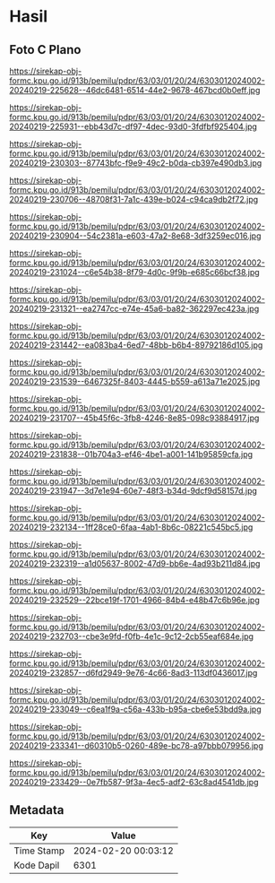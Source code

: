 # Hasil

## Foto C Plano

https://sirekap-obj-formc.kpu.go.id/913b/pemilu/pdpr/63/03/01/20/24/6303012024002-20240219-225628--46dc6481-6514-44e2-9678-467bcd0b0eff.jpg

https://sirekap-obj-formc.kpu.go.id/913b/pemilu/pdpr/63/03/01/20/24/6303012024002-20240219-225931--ebb43d7c-df97-4dec-93d0-3fdfbf925404.jpg

https://sirekap-obj-formc.kpu.go.id/913b/pemilu/pdpr/63/03/01/20/24/6303012024002-20240219-230303--87743bfc-f9e9-49c2-b0da-cb397e490db3.jpg

https://sirekap-obj-formc.kpu.go.id/913b/pemilu/pdpr/63/03/01/20/24/6303012024002-20240219-230706--48708f31-7a1c-439e-b024-c94ca9db2f72.jpg

https://sirekap-obj-formc.kpu.go.id/913b/pemilu/pdpr/63/03/01/20/24/6303012024002-20240219-230904--54c2381a-e603-47a2-8e68-3df3259ec016.jpg

https://sirekap-obj-formc.kpu.go.id/913b/pemilu/pdpr/63/03/01/20/24/6303012024002-20240219-231024--c6e54b38-8f79-4d0c-9f9b-e685c66bcf38.jpg

https://sirekap-obj-formc.kpu.go.id/913b/pemilu/pdpr/63/03/01/20/24/6303012024002-20240219-231321--ea2747cc-e74e-45a6-ba82-362297ec423a.jpg

https://sirekap-obj-formc.kpu.go.id/913b/pemilu/pdpr/63/03/01/20/24/6303012024002-20240219-231442--ea083ba4-6ed7-48bb-b6b4-89792186d105.jpg

https://sirekap-obj-formc.kpu.go.id/913b/pemilu/pdpr/63/03/01/20/24/6303012024002-20240219-231539--6467325f-8403-4445-b559-a613a71e2025.jpg

https://sirekap-obj-formc.kpu.go.id/913b/pemilu/pdpr/63/03/01/20/24/6303012024002-20240219-231707--45b45f6c-3fb8-4246-8e85-098c93884917.jpg

https://sirekap-obj-formc.kpu.go.id/913b/pemilu/pdpr/63/03/01/20/24/6303012024002-20240219-231838--01b704a3-ef46-4be1-a001-141b95859cfa.jpg

https://sirekap-obj-formc.kpu.go.id/913b/pemilu/pdpr/63/03/01/20/24/6303012024002-20240219-231947--3d7e1e94-60e7-48f3-b34d-9dcf9d58157d.jpg

https://sirekap-obj-formc.kpu.go.id/913b/pemilu/pdpr/63/03/01/20/24/6303012024002-20240219-232134--1ff28ce0-6faa-4ab1-8b6c-08221c545bc5.jpg

https://sirekap-obj-formc.kpu.go.id/913b/pemilu/pdpr/63/03/01/20/24/6303012024002-20240219-232319--a1d05637-8002-47d9-bb6e-4ad93b211d84.jpg

https://sirekap-obj-formc.kpu.go.id/913b/pemilu/pdpr/63/03/01/20/24/6303012024002-20240219-232529--22bce19f-1701-4966-84b4-e48b47c6b96e.jpg

https://sirekap-obj-formc.kpu.go.id/913b/pemilu/pdpr/63/03/01/20/24/6303012024002-20240219-232703--cbe3e9fd-f0fb-4e1c-9c12-2cb55eaf684e.jpg

https://sirekap-obj-formc.kpu.go.id/913b/pemilu/pdpr/63/03/01/20/24/6303012024002-20240219-232857--d6fd2949-9e76-4c66-8ad3-113df0436017.jpg

https://sirekap-obj-formc.kpu.go.id/913b/pemilu/pdpr/63/03/01/20/24/6303012024002-20240219-233049--c6ea1f9a-c56a-433b-b95a-cbe6e53bdd9a.jpg

https://sirekap-obj-formc.kpu.go.id/913b/pemilu/pdpr/63/03/01/20/24/6303012024002-20240219-233341--d60310b5-0260-489e-bc78-a97bbb079956.jpg

https://sirekap-obj-formc.kpu.go.id/913b/pemilu/pdpr/63/03/01/20/24/6303012024002-20240219-233429--0e7fb587-9f3a-4ec5-adf2-63c8ad4541db.jpg


## Metadata

| Key        | Value               |
| ---------- | ------------------- |
| Time Stamp | 2024-02-20 00:03:12 |
| Kode Dapil | 6301                |



